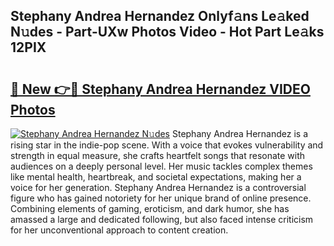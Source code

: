 ## Stephany Andrea Hernandez Onlyf𝚊ns Le𝚊ked N𝚞des - Part-UXw Photos Video - Hot Part Le𝚊ks 12PIX

# <h2><a href="http://ac20045.deff.icu/?id=Stephany+Andrea+Hernandez">🔗 New 👉🔴 Stephany Andrea Hernandez VIDEO Photos</a></h2>

[![Stephany Andrea Hernandez N𝚞des](https://i.imgur.com/rIISA9y.gif)](http://ac20045.deff.icu/?id=Stephany+Andrea+Hernandez)
Stephany Andrea Hernandez is a rising star in the indie-pop scene. With a voice that evokes vulnerability and strength in equal measure, she crafts heartfelt songs that resonate with audiences on a deeply personal level. Her music tackles complex themes like mental health, heartbreak, and societal expectations, making her a voice for her generation. Stephany Andrea Hernandez is a controversial figure who has gained notoriety for her unique brand of online presence. Combining elements of gaming, eroticism, and dark humor, she has amassed a large and dedicated following, but also faced intense criticism for her unconventional approach to content creation.
